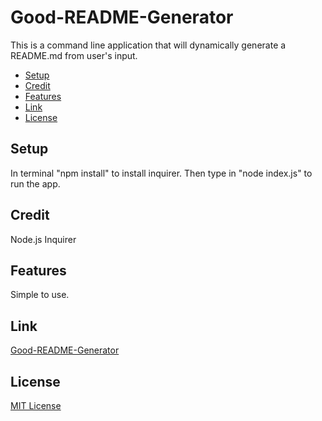 # Good-README-Generator
This is a command line application that will dynamically generate a README.md from user's input.

- [Setup](#setup)
- [Credit](#credit)
- [Features](#features)
- [Link](#link)
- [License](#license)

## Setup
In terminal "npm install" to install inquirer. Then type in "node index.js" to run the app.

## Credit
Node.js Inquirer

## Features
Simple to use.

## Link
[Good-README-Generator](https://github.com/Terry0532/Good-README-Generator)

## License
[MIT License](https://choosealicense.com/licenses/mit/)